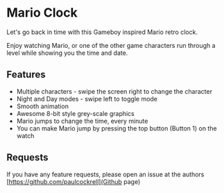 # Mario Clock
Let's go back in time with this Gameboy inspired Mario retro clock.

Enjoy watching Mario, or one of the other game characters run through a level while showing you the time and date.

## Features

* Multiple characters - swipe the screen right to change the character
* Night and Day modes - swipe left to toggle mode
* Smooth animation
* Awesome 8-bit style grey-scale graphics
* Mario jumps to change the time, every minute
* You can make Mario jump by pressing the top button (Button 1) on the watch

## Requests

If you have any feature requests, please open an issue at the authors [https://github.com/paulcockrell](Github page)
